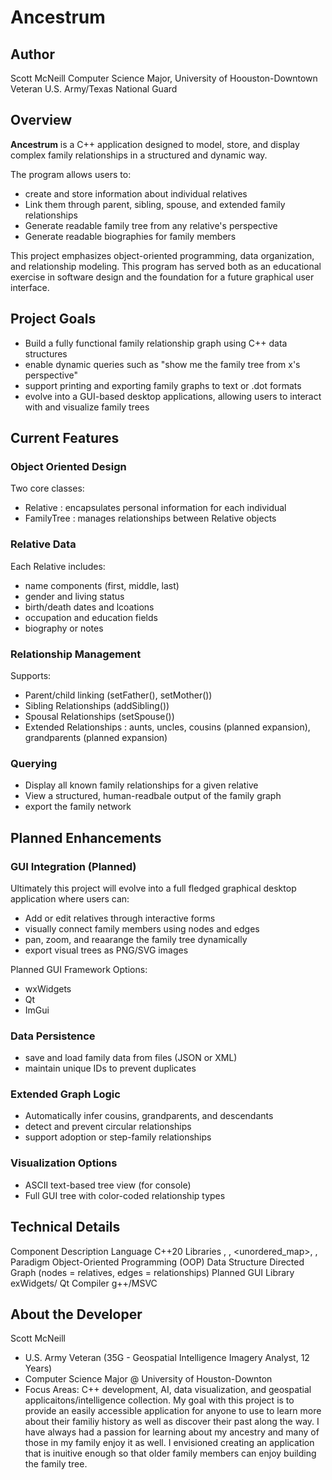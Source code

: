 # Ancestrum

## Author
Scott McNeill
Computer Science Major, University of Hoouston-Downtown
Veteran U.S. Army/Texas National Guard

## Overview
**Ancestrum** is a C++ application designed to model, store, and display complex family relationships in a structured and dynamic way.

The program allows users to:
- create and store information about individual relatives
- Link them through parent, sibling, spouse, and extended family relationships
- Generate readable family tree from any relative's perspective
- Generate readable biographies for family members

This project emphasizes object-oriented programming, data organization, and relationship modeling. This program
has served both as an educational exercise in software design and the foundation for a future
graphical user interface.

## Project Goals
- Build a fully functional family relationship graph using C++ data structures
- enable dynamic queries such as "show me the family tree from x's perspective"
- support printing and exporting family graphs to text or .dot formats
- evolve into a GUI-based desktop applications, allowing users to interact with and visualize family trees

## Current Features
### Object Oriented Design
Two core classes:
- Relative : encapsulates personal information for each individual
- FamilyTree : manages relationships between Relative objects

### Relative Data
Each Relative includes:
- name components (first, middle, last)
- gender and living status
- birth/death dates and lcoations
- occupation and education fields
- biography or notes

### Relationship Management
Supports: 
- Parent/child linking (setFather(), setMother())
- Sibling Relationships (addSibling())
- Spousal Relationships (setSpouse())
- Extended Relationships : aunts, uncles, cousins (planned expansion), grandparents (planned expansion)

### Querying
- Display all known family relationships for a given relative
- View a structured, human-readbale output of the family graph
- export the family network

## Planned Enhancements
### GUI Integration (Planned)
Ultimately this project will evolve into a full fledged graphical desktop application where users can:
- Add or edit relatives through interactive forms
- visually connect family members using nodes and edges
- pan, zoom, and reaarange the family tree dynamically
- export visual trees as PNG/SVG images

Planned GUI Framework Options:
- wxWidgets
- Qt
- ImGui

### Data Persistence
- save and load family data from files (JSON or XML)
- maintain unique IDs to prevent duplicates

### Extended Graph Logic
- Automatically infer cousins, grandparents, and descendants
- detect and prevent circular relationships
- support adoption or step-family relationships

### Visualization Options
- ASCII text-based tree view (for console)
- Full GUI tree with color-coded relationship types

## Technical Details
Component                    Description
Language                     C++20
Libraries                    <iostream>, <vector>, <unordered_map>, <string>, <fstream>
Paradigm                     Object-Oriented Programming (OOP)
Data Structure               Directed Graph (nodes = relatives, edges = relationships)
Planned GUI Library          exWidgets/ Qt
Compiler                     g++/MSVC

## About the Developer
Scott McNeill
- U.S. Army Veteran (35G - Geospatial Intelligence Imagery Analyst, 12 Years)
- Computer Science Major @ University of Houston-Downton
- Focus Areas: C++ development, AI, data visualization, and geospatial applicaitons/intelligence collection.
My goal with this project is to provide an easily accessible application for anyone to use to learn more about their familiy history
as well as discover their past along the way. I have always had a passion for learning about my ancestry and many of those in my family
enjoy it as well. I envisioned creating an application that is inuitive enough so that older family members can enjoy building the family tree.
